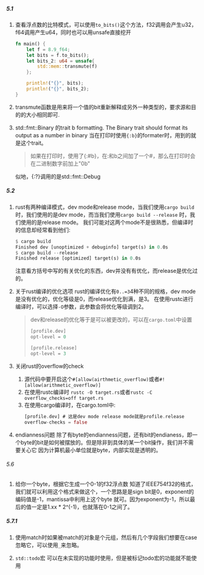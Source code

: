 ##### 5.1
1. 查看浮点数的比特模式，可以使用`to_bits()`这个方法，f32调用会产生u32，f64调用产生u64，同时也可以用unsafe直接挖开
   ```rust
   fn main() {
       let f = 8.9_f64;
	   let bits = f.to_bits();
	   let bits_2: u64 = unsafe{
	       std::mem::transmute(f)
	   };

	   println!("{}", bits);
	   println!("{}", bits_2);
   }
   ```


2. transmute函数是用来将一个值的bit重新解释成另外一种类型的，要求源和目的的大小相同即可.



3. std::fmt::Binary 的trait
    b formatting. The Binary trait should format its output as a number in binary
	当在打印时使用`{:b}`的formater时，用到的就是这个trait。

	> 如果在打印时，使用了{:#b}，在:和b之间加了一个#，那么在打印时会在二进制数字前加上"0b"


   似地，{:?}调用的是std::fmt::Debug


##### 5.2
1. rust有两种编译模式，dev mode和release mode，当我们使用`cargo build`时，我们使用的是dev mode，而当我们使用`cargo build --release`
   时，我们使用的是release mode。
   我们可能对这两个mode不是很熟悉，但编译时的信息却经常看到他们: 
   ```rust
   $ cargo build
   Finished dev [unoptimized + debuginfo] target(s) in 0.0s
   $ cargo build --release
   Finished release [optimized] target(s) in 0.0s
   ```
   注意看方括号中写的有关优化的东西，dev并没有有优化，而release是优化过的。

2. 关于rust编译的优化选项
   rust的编译优化有`0..=3`4种不同的规格，dev mode是没有优化的，优化等级是0，而release优化到满，是3。
   在使用rustc进行编译时，可以选择`-O`参数，此参数会将优化等级调到2。

   > dev和release的优化等于是可以被更改的，可以在`cargo.toml`中设置
   > ```rust
   > [profile.dev]
   > opt-level = 0
   >
   > [profile.release]
   > opt-level = 3
   > ```
 

3. 关闭rust的overflow的check
   1. 源代码中要开启这个`#[allow(airthmetic_overflow)`或者`#![allow(arithmetic_overflow)]`
   2. 在使用rustc编译时 `rustc -O target.rs`或者`rustc -C overflow_checks=off target.rs`
   3. 在使用cargo编译时，在cargo.toml中:
      ```rust
	  [profile.dev] # 这是dev mode release mode就是profile.release
	  overflow-checks = false
	  ```
4. endianness问题
   除了有byte的endianness问题，还有bit的endianess，即一个byte的bit是如何被摆放的。但是除非到具体的某一个bit操作，我们并不需要关心它
   因为计算机最小单位就是byte，内部实现是透明的。




###### 5.6
1. 给你一个byte，根据它生成一个0-1的f32浮点数
   知道了IEEE754f32的格式，我们就可以利用这个格式来做这个，一个思路是是sign bit是0，exponent的编码值是-1，mantissa中利用上这个byte
   就可。因为exponent为-1，所以最后的值一定是1.xx * 2^(-1)，也就落在0-1之间了。



##### 5.7.1
1. 使用match时如果被match的对象是个元组，然后有几个字段我们想要在case忽略它，可以使用`_`来忽略。

2. `std::todo`宏
   可以在未实现的功能时使用，但是被标记todo宏的功能就不能使用






